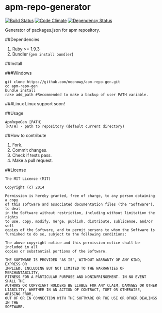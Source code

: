 apm-repo-generator
==================
[![Build Status](https://travis-ci.org/neonowy/apm-repo-gen.svg?branch=master)](https://travis-ci.org/neonowy/apm-repo-gen) [![Code Climate](https://codeclimate.com/github/neonowy/apm-repo-gen/badges/gpa.svg)](https://codeclimate.com/github/neonowy/apm-repo-gen) [![Dependency Status](https://gemnasium.com/neonowy/apm-repo-gen.svg)](https://gemnasium.com/neonowy/apm-repo-gen)


Generator of packages.json for apm repository.

##Dependencies
1. Ruby >= 1.9.3
2. Bundler (`gem install bundler`)

##Install

###Windows
```
git clone https://github.com/neonowy/apm-repo-gen.git
cd apm-repo-gen
bundle install
rake add_path #Recommended to make a backup of user PATH variable.
```

###Linux
Linux support soon!

##Usage
```
ApmRepoGen [PATH]
[PATH] - path to repository (default current directory)
```

##How to contribute
1. Fork.
2. Commit changes.
3. Check if tests pass.
4. Make a pull request.

##License
```
The MIT License (MIT)

Copyright (c) 2014 

Permission is hereby granted, free of charge, to any person obtaining a copy
of this software and associated documentation files (the "Software"), to deal
in the Software without restriction, including without limitation the rights
to use, copy, modify, merge, publish, distribute, sublicense, and/or sell
copies of the Software, and to permit persons to whom the Software is
furnished to do so, subject to the following conditions:

The above copyright notice and this permission notice shall be included in all
copies or substantial portions of the Software.

THE SOFTWARE IS PROVIDED "AS IS", WITHOUT WARRANTY OF ANY KIND, EXPRESS OR
IMPLIED, INCLUDING BUT NOT LIMITED TO THE WARRANTIES OF MERCHANTABILITY,
FITNESS FOR A PARTICULAR PURPOSE AND NONINFRINGEMENT. IN NO EVENT SHALL THE
AUTHORS OR COPYRIGHT HOLDERS BE LIABLE FOR ANY CLAIM, DAMAGES OR OTHER
LIABILITY, WHETHER IN AN ACTION OF CONTRACT, TORT OR OTHERWISE, ARISING FROM,
OUT OF OR IN CONNECTION WITH THE SOFTWARE OR THE USE OR OTHER DEALINGS IN THE
SOFTWARE.
```
